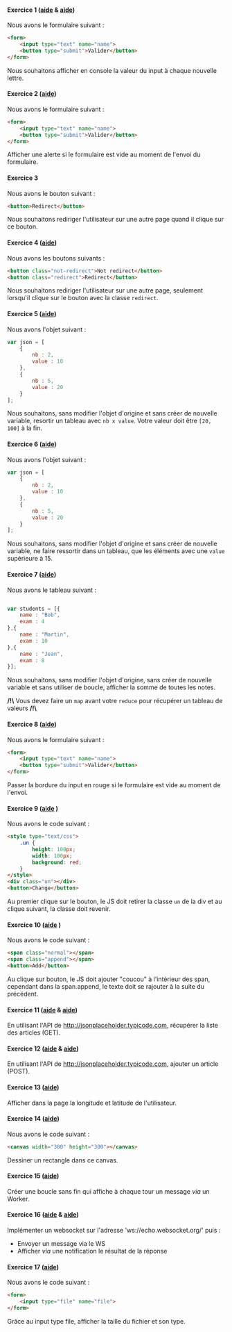 #### Exercice 1 ([aide](https://developer.mozilla.org/en-US/docs/Web/Events) & [aide](https://developer.mozilla.org/en-US/docs/Web/Events/keyup))

Nous avons le formulaire suivant : 
```html
<form> 
	<input type="text" name="name">
	<button type="submit">Valider</button>
</form>
```

Nous souhaitons afficher en console la valeur du input à chaque nouvelle lettre.


#### Exercice 2 ([aide](https://developer.mozilla.org/en-US/docs/Web/API/Window/alert))


Nous avons le formulaire suivant : 

```html
<form> 
	<input type="text" name="name">
	<button type="submit">Valider</button>
</form>
```

Afficher une alerte si le formulaire est vide au moment de l'envoi du formulaire.

#### Exercice 3 

Nous avons le bouton suivant : 

```html
<button>Redirect</button>
```

Nous souhaitons rediriger l'utilisateur sur une autre page quand il clique sur ce bouton. 


#### Exercice 4  ([aide](https://developer.mozilla.org/en-US/docs/Web/API/Document/querySelector))

Nous avons les boutons suivants : 

```html
<button class="not-redirect">Not redirect</button>
<button class="redirect">Redirect</button>
```

Nous souhaitons rediriger l'utilisateur sur une autre page, seulement lorsqu'il clique sur le bouton avec la classe `redirect`. 

#### Exercice 5 ([aide](https://developer.mozilla.org/fr/docs/Web/JavaScript/Reference/Objets_globaux/Array/map))


Nous avons l'objet suivant : 
```js
var json = [
	{
		nb : 2, 
		value : 10
	},
	{
		nb : 5, 
		value : 20
	}
];
```

Nous souhaitons, sans modifier l'objet d'origine et sans créer de nouvelle variable, resortir un tableau avec `nb x value`. 
Votre valeur doit être `[20, 100]` à la fin. 

#### Exercice 6 ([aide](https://developer.mozilla.org/fr/docs/Web/JavaScript/Reference/Objets_globaux/Array/filter))


Nous avons l'objet suivant : 
```js
var json = [
	{
		nb : 2, 
		value : 10
	},
	{
		nb : 5, 
		value : 20
	}
];
```

Nous souhaitons, sans modifier l'objet d'origine et sans créer de nouvelle variable, ne faire ressortir dans un tableau, que les éléments avec une `value` supérieure à 15. 



#### Exercice 7 ([aide](https://developer.mozilla.org/fr/docs/Web/JavaScript/Reference/Objets_globaux/Array/reduce)) 


Nous avons le tableau suivant : 
```js

var students = [{
	name : "Bob", 
	exam : 4	
},{
	name : "Martin", 
	exam : 10	
},{
	name : "Jean", 
	exam : 8	
}];
```

Nous souhaitons, sans modifier l'objet d'origine, sans créer de nouvelle variable et sans utiliser de boucle, afficher la somme de toutes les notes.

__/!\\__ Vous devez faire un `map` avant votre `reduce` pour récupérer un tableau de valeurs __/!\\__



#### Exercice 8 ([aide](https://developer.mozilla.org/fr/docs/Web/API/HTMLElement/style)) 


Nous avons le formulaire suivant : 

```html
<form> 
	<input type="text" name="name">
	<button type="submit">Valider</button>
</form>
```

Passer la bordure du input en rouge si le formulaire est vide au moment de l'envoi.


#### Exercice 9 ([aide](https://developer.mozilla.org/fr/docs/Web/API/Element/classList) ) 

Nous avons le code suivant : 

```html
<style type="text/css">
	.un {
		height: 100px;
		width: 100px;
		background: red; 
	}
</style>
<div class="un"></div>
<button>Change</button>
```

Au premier clique sur le bouton, le JS doit retirer la classe `un` de la div et au clique suivant, la classe doit revenir.  


#### Exercice 10 ([aide](https://developer.mozilla.org/fr/docs/Web/API/Element/innertHTML) ) 

Nous avons le code suivant : 

```html
<span class="normal"></span>
<span class="append"></span>
<button>Add</button>
```

Au clique sur bouton, le JS doit ajouter "coucou" à l'intérieur des span, cependant dans la span.append, le texte doit se rajouter à la suite du précédent.   

#### Exercice 11 ([aide](https://developer.mozilla.org/fr/docs/AJAX/Premiers_pas) & [aide](https://openclassrooms.com/courses/ajax-et-l-echange-de-donnees-en-javascript/l-objet-xmlhttprequest-1)) 

En utilisant l'API de http://jsonplaceholder.typicode.com, récupérer la liste des articles (GET).

#### Exercice 12 ([aide](https://developer.mozilla.org/fr/docs/AJAX/Premiers_pas) & [aide](https://openclassrooms.com/courses/ajax-et-l-echange-de-donnees-en-javascript/l-objet-xmlhttprequest-1)) 

En utilisant l'API de http://jsonplaceholder.typicode.com, ajouter un article (POST).

#### Exercice 13 ([aide](https://developer.mozilla.org/fr/docs/Using_geolocation))

Afficher dans la page la longitude et latitude de l'utilisateur. 

#### Exercice 14 ([aide](https://developer.mozilla.org/en-US/docs/Web/API/Canvas_API/Tutorial))


Nous avons le code suivant : 

```html
<canvas width="300" height="300"></canvas>
```

Dessiner un rectangle dans ce canvas. 

#### Exercice 15 ([aide](https://developer.mozilla.org/fr/docs/Utilisation_des_web_workers))

Créer une boucle sans fin qui affiche à chaque tour un message _via_ un Worker. 

#### Exercice 16 ([aide](https://developer.mozilla.org/fr/docs/WebSockets) & [aide](https://developer.mozilla.org/fr/docs/Web/API/notification))

Implémenter un websocket sur l'adresse 'ws://echo.websocket.org/' puis : 

* Envoyer un message via le WS 
* Afficher _via_ une notification le résultat de la réponse 


#### Exercice 17 ([aide](https://openclassrooms.com/courses/dynamisez-vos-sites-web-avec-javascript/l-api-file))


Nous avons le code suivant : 

```html
<form>
	<input type="file" name="file">
</form>

```

Grâce au input type file, afficher la taille du fichier et son type. 



